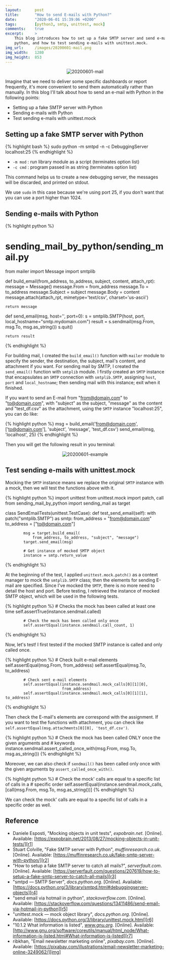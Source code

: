 ```yaml
---
layout:      post
title:       "How to send E-mails with Python?"
date:        "2020-06-01 15:39:06 +0200"
tags:        [python3, smtp, unittest, mock]
comments:    true
excerpt:     >
    This blog introduces how to set up a fake SMTP server and send e-mails with
    python, and how to test sending e-mails with unittest.mock.
img_url:     /images/20200601-mail.png
img_width:   1280
img_height:  853
---
```


<p align="center">
  <img alt="20200601-mail"
  src="{{ site.baseurl }}/images/20200601-mail.png"/>
</p>

Imagine that we need to deliver some specific dashboards or report frequently,
it's more convenient to send them automatically rather than manually. In this
blog I'll talk about how to send an e-mail with Python in the following points:
- Setting up a fake SMTP server with Python
- Sending e-mails with Python
- Test sending e-mails with unittest.mock

## Setting up a fake SMTP server with Python
{% highlight bash %}
sudo python -m smtpd -n -c DebuggingServer localhost:25
{% endhighlight %}

- `-m mod` : run library module as a script (terminates option list)
- `-c cmd` : program passed in as string (terminates option list)

This command helps us to create a new debugging server, the messages will be
discarded, and printed on stdout.

We use `sudo` in this case because we're using port 25, if you don't want that
you can use a port higher than 1024.

## Sending e-mails with Python

{% highlight python %}
# sending_mail_by_python/sending_mail.py
from mailer import Message
import smtplib

def build_email(from_address, to_address, subject, content, attach_rpt):
    message = Message()
    message.From = from_address
    message.To = to_address
    message.Subject = subject
    message.Body = content
    message.attach(attach_rpt, mimetype='text/csv', charset='us-ascii')

    return message

def send_email(msg, host='', port=0):
    s = smtplib.SMTP(host, port, local_hostname="smtp.mydomain.com")
    result = s.sendmail(msg.From, msg.To, msg.as_string())
    s.quit()

    return result
{% endhighlight %}

For building mail, I created the `build_email()` function with `mailer` module
to specify the sender, the destination, the subject, mail's content, and
attachment if you want. For sending mail by SMTP, I created the `send_email()`
function with `smtplib` module. I firstly created an `SMTP` instance that
encapsulates an `SMTP` connection with `smtplib.SMTP`, assigning `host`, `port`
and `local_hostname`; then sending mail with this instance; exit when it
finished.

If you want to send an E-mail from "from@domain.com" to "to@domain.com", with
"subject" as the subject, "message" as the content and "test_df.csv" as the
attachment, using the `SMTP` instance "localhost:25", you can do like:

{% highlight python %}
msg = build_email('from@domain.com', ['to@domain.com'],
                  'subject', 'message', 'test_df.csv')
send_email(msg, 'localhost', 25)
{% endhighlight %}

Then you will get the following result in you terminal:

<p align="center">
  <img alt="20200601-example"
  src="{{ site.baseurl }}/images/20200601-example.png"/>
</p>

## Test sending e-mails with unittest.mock
Mocking the `SMTP` instance means we replace the original `SMTP` instance with
a mock, then we will test the functions above with it.

{% highlight python %}
import unittest
from unittest.mock import patch, call
from sending_mail_by_python import sending_mail as target

class SendEmailTests(unittest.TestCase):
    def test_send_email(self):
        with patch("smtplib.SMTP") as smtp:
            from_address = "from@domain.com"
            to_address = ["to@domain.com"]

            msg = target.build_email(
                from_address, to_address, "subject", "message")
            target.send_email(msg)

            # Get instance of mocked SMTP object
            instance = smtp.return_value
{% endhighlight %}

At the beginning of the test, I applied `unittest.mock.patch()` as a context
manager to mock the `smtplib.SMTP` class; then the elements for sending E-mail
are specified. Since I've mocked the `SMTP`, there is no more need to detail
the host and port. Before testing, I retrieved the instance of mocked SMTP
object, which will be used in the following tests.

{% highlight python %}
            # Checks the mock has been called at least one time
            self.assertTrue(instance.sendmail.called)

            # Check the mock has been called only once
            self.assertEqual(instance.sendmail.call_count, 1)
{% endhighlight %}

Now, let's test! I first tested if the mocked SMTP instance is called and only
called once.

{% highlight python %}
            # Check built e-mail elements
            self.assertEqual(msg.From, from_address)
            self.assertEqual(msg.To, to_address)

            # Check sent e-mail elements
            self.assertEqual(instance.sendmail.mock_calls[0][1][0],
                             from_address)
            self.assertEqual(instance.sendmail.mock_calls[0][1][1], to_address)
{% endhighlight %}

Then check the E-mail's elements are correspond with the assignment. If you want
to test the functions with attachment, you can check like
`self.assertEqual(msg.attachments[0][0], 'test_df.csv')`.

{% highlight python %}
            # Check the mock has been called ONLY once the given arguments and
            # keywords
            instance.sendmail.assert_called_once_with(msg.From,
                                                      msg.To,
                                                      msg.as_string())
{% endhighlight %}

Moreover, we can also check if `sendmail()` has been called only once with the
given arguments by `assert_called_once_with()`.

{% highlight python %}
            # Check the mock' calls are equal to a specific list of calls in a
            # specific order
            self.assertEqual(instance.sendmail.mock_calls,
                             [call(msg.From, msg.To, msg.as_string())]
{% endhighlight %}

We can check the mock' calls are equal to a specific list of calls in a specific
order as well.

## Reference
- Daniele Esposti, "Mocking objects in unit tests", _expobrain.net_. [Online]. Available: [https://expobrain.net/2013/08/27/mocking-objects-in-unit-tests/][r1]
- Stuart Colville, "Fake SMTP server with Python", _muffinresearch.co.uk_. [Online]. Available: [https://muffinresearch.co.uk/fake-smtp-server-with-python/][r2]
- "How to setup a fake SMTP server to catch all mails?", _serverfault.com_. [Online]. Available: [https://serverfault.com/questions/207619/how-to-setup-a-fake-smtp-server-to-catch-all-mails][r3]
- "smtpd — SMTP Server", _docs.python.org_. [Online]. Available: [https://docs.python.org/3/library/smtpd.html#debuggingserver-objects][r4]
- "send email via hotmail in python", _stackoverflow.com_. [Online]. Available: [https://stackoverflow.com/questions/13411486/send-email-via-hotmail-in-python][r5]
- "unittest.mock — mock object library", _docs.python.org_. [Online]. Available: [https://docs.python.org/3/library/unittest.mock.html][r6]
- "10.1.2 What information is listed", _www.gnu.org_. [Online]. Available: [http://www.gnu.org/software/coreutils/manual/html_node/What-information-is-listed.html#What-information-is-listed][r7]
- ribkhan, "Email newsletter marketing online", _pixabay.com_. [Online]. Available: [https://pixabay.com/illustrations/email-newsletter-marketing-online-3249062/][img]

[r1]: https://expobrain.net/2013/08/27/mocking-objects-in-unit-tests/
[r2]: https://muffinresearch.co.uk/fake-smtp-server-with-python/
[r3]: https://serverfault.com/questions/207619/how-to-setup-a-fake-smtp-server-to-catch-all-mails
[r4]: https://docs.python.org/3/library/smtpd.html#debuggingserver-objects
[r5]: https://stackoverflow.com/questions/13411486/send-email-via-hotmail-in-python
[r6]: https://docs.python.org/3/library/unittest.mock.html
[r7]: http://www.gnu.org/software/coreutils/manual/html_node/What-information-is-listed.html#What-information-is-listed
[img]: https://pixabay.com/illustrations/email-newsletter-marketing-online-3249062/